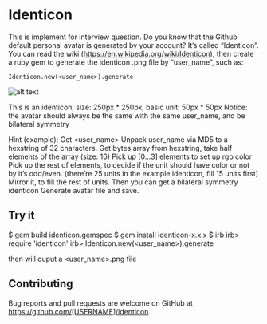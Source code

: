# Identicon

This is implement for interview question.
Do you know that the Github default personal avatar is generated by your account? 
It’s called “Identicon”. You can read the wiki (https://en.wikipedia.org/wiki/Identicon), then create a ruby gem to generate the identicon .png file by “user_name”, such as:

```Identicon.new(<user_name>).generate```

![alt text](https://github.com/tomohung/interview-identicon/master/sample.png)

This is an identicon, size: 250px * 250px, basic unit: 50px * 50px
Notice: the avatar should always be the same with the same user_name, and be bilateral symmetry

Hint (example):
Get <user_name>
Unpack user_name via MD5 to a hexstring of 32 characters.
Get bytes array from hexstring, take half elements of the array (size: 16)
Pick up [0...3] elements to set up rgb color
Pick up the rest of elements, to decide if the unit should have color or not by it’s odd/even. (there’re 25 units in the example identicon, fill 15 units first)
Mirror it, to fill the rest of units. Then you can get a bilateral symmetry identicon
Generate avatar file and save.

## Try it

$ gem build identicon.gemspec
$ gem install identicon-x.x.x
$ irb
irb> require 'identicon'
irb> Identicon.new(<user_name>).generate

then will ouput a <user_name>.png file

## Contributing

Bug reports and pull requests are welcome on GitHub at https://github.com/[USERNAME]/identicon.

